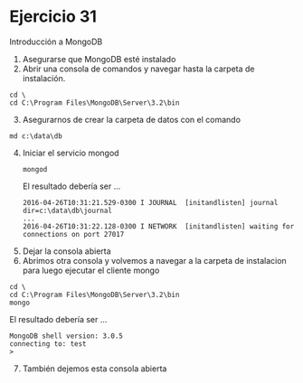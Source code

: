 # Ejercicio 31

Introducción a MongoDB

1. Asegurarse que MongoDB esté instalado
2. Abrir una consola de comandos y navegar hasta la carpeta de instalación.
 ```
 cd \
 cd C:\Program Files\MongoDB\Server\3.2\bin
 ```
3. Asegurarnos de crear la carpeta de datos con el comando
  ```
  md c:\data\db
  ```

4. Iniciar el servicio mongod
    ```
    mongod
    ```    
    El resultado debería ser ...
    ```
    2016-04-26T10:31:21.529-0300 I JOURNAL  [initandlisten] journal dir=c:\data\db\journal
    ...
    2016-04-26T10:31:22.128-0300 I NETWORK  [initandlisten] waiting for connections on port 27017
    ```
5. Dejar la consola abierta
6. Abrimos otra consola y volvemos a navegar a la carpeta de instalacion para luego ejecutar el cliente mongo
  ```
  cd \
  cd C:\Program Files\MongoDB\Server\3.2\bin
  mongo  
  ```
  El resultado debería ser ...
  ```
  MongoDB shell version: 3.0.5
  connecting to: test
  >
  ```
7. También dejemos esta consola abierta
